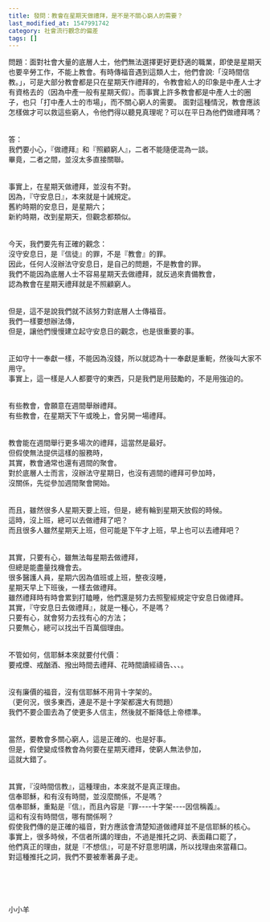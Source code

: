 ```yaml
---
title: 發問：教會在星期天做禮拜，是不是不關心窮人的需要？
last_modified_at: 1547991742
category: 社會流行觀念的偏差
tags: []
---
```


<p>問題：面對社會大量的底層人士，他們無法選擇更好更舒適的職業，即使是星期天也要辛勞工作，不能上教會。有時傳福音遇到這類人士，他們會說:「沒時間信教。」，可是大部分教會都是只在星期天作禮拜的，令教會給人的印象是中產人士才有資格去的（因為中產一般有星期天假）。而事實上許多教會都是中產人士的圈子，也只「打中產人士的市場」，而不關心窮人的需要。 面對這種情況，教會應該怎樣做才可以救這些窮人，令他們得以聽見真理呢？可以在平日為他們做禮拜嗎？<br/><!--more--><br/> <br/>答：<br/>我們要小心，『做禮拜』和『照顧窮人』，二者不能隨便混為一談。<br/>畢竟，二者之間，並沒太多直接關聯。<br/><br/><br/>事實上，在星期天做禮拜，並沒有不對。<br/>因為，『守安息日』，本來就是十誡規定。<br/>舊約時期的安息日，是星期六；<br/>新約時期，改到星期天，但觀念都類似。<br/> <br/><br/>今天，我們要先有正確的觀念：<br/>沒守安息日，是『信徒』的罪，不是『教會』的罪。<br/>因此，任何人沒辦法守安息日，是自己的問題，不是教會的罪。<br/>我們不能因為底層人士不容易星期天去做禮拜，就反過來責備教會，<br/>認為教會在星期天禮拜就是不照顧窮人。<br/> <br/><br/>但是，這不是說我們就不該努力對底層人士傳福音。<br/>我們一樣要想辦法傳，<br/>但是，讓他們慢慢建立起守安息日的觀念，也是很重要的事。<br/> <br/><br/>正如守十一奉獻一樣，不能因為沒錢，所以就認為十一奉獻是重軛，然後叫大家不用守。<br/>事實上，這一樣是人人都要守的東西，只是我們是用鼓勵的，不是用強迫的。<br/><br/><br/>有些教會，會願意在週間舉辦禮拜。<br/>有些教會，在星期天下午或晚上，會另開一場禮拜。<br/><br/><br/>教會能在週間舉行更多場次的禮拜，這當然是最好。<br/>但假使無法提供這樣的服務時，<br/>其實，教會通常也還有週間的聚會。<br/>對於底層人士而言，沒辦法守星期日，也沒有週間的禮拜可參加時，<br/>沒關係，先從參加週間聚會開始。<br/><br/><br/>而且，雖然很多人星期天要上班，但是，總有輪到星期天放假的時候。<br/>這時，沒上班，總可以去做禮拜了吧？<br/>而且很多人雖然星期天上班，但可能是下午才上班，早上也可以去禮拜吧？<br/><br/><br/>其實，只要有心，雖無法每星期去做禮拜，<br/>但總是能盡量找機會去。<br/>很多醫護人員，星期六因為值班或上班，整夜沒睡，<br/>星期天早上下班後，一樣去做禮拜。<br/>雖然禮拜時有時會累到打瞌睡，他們還是努力去照聖經規定守安息日做禮拜。<br/>其實，『守安息日去做禮拜』，就是一種心，不是嗎？<br/>只要有心，就會努力去找有心的方法；<br/>只要無心，總可以找出千百萬個理由。<br/> <br/><br/>不管如何，信耶穌本來就要付代價：<br/>要戒煙、戒酗酒、撥出時間去禮拜、花時間讀經禱告、、、。<br/> <br/><br/>沒有廉價的福音，沒有信耶穌不用背十字架的。<br/>（更何況，很多東西，連是不是十字架都還大有問題）<br/>我們不要企圖去為了使更多人信主，然後就不斷降低上帝標準。<br/><br/><br/>當然，要教會多關心窮人，這是正確的、也是好事。<br/>但是，假使變成怪教會為何要在星期天禮拜，使窮人無法參加，<br/>這就大錯了。<br/><br/><br/>其實，『沒時間信教』，這種理由，本來就不是真正理由。<br/>信奉耶穌，和有沒有時間，並沒麼關係，不是嗎？<br/>信奉耶穌，重點是『信』，而且內容是『罪----十字架----因信稱義』。<br/>這和有沒有時間信，哪有關係啊？<br/>假使我們傳的是正確的福音，對方應該會清楚知道做禮拜並不是信耶穌的核心。<br/>事實上，很多時候，不信者所講的理由，不過是推托之詞、表面藉口罷了，<br/>他們真正的理由，就是『不想信』，可是不好意思明講，所以找理由來當藉口。<br/>對這種推托之詞，我們不要被牽著鼻子走。<br/><br/><br/><br/><br/><br/>小小羊<br/><br/><br/><br/><br/><br/><br/>
</p>
